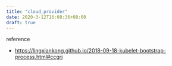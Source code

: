 ```yaml
---
title: "cloud_provider"
date: 2020-3-12T16:08:36+08:00
draft: true
---
```



reference
- https://lingxiankong.github.io/2018-09-18-kubelet-bootstrap-process.html#ccgrj